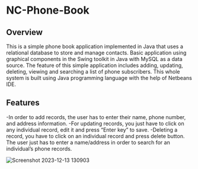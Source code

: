 # NC-Phone-Book

## Overview
This is a simple phone book application implemented in Java that uses a relational database to store and manage contacts. Basic application using graphical components in the Swing toolkit in Java with MySQL as a data source. The feature of this simple application includes adding, updating, deleting, viewing and searching a list of phone subscribers. This whole system is built using Java programming language with the help of Netbeans IDE.

## Features
-In order to add records, the user has to enter their name, phone number, and address information.
-For updating records, you just have to click on any individual record, edit it and press “Enter key” to save.
-Deleting a record, you have to click on an individual record and press delete button. The user just has to enter a name/address in order to search for an individual’s phone records. 

![Screenshot 2023-12-13 130903](https://github.com/nimfadelgado/NC-Phone-Book/assets/119932703/d8a30b89-c925-48c4-9b16-260f03a69650)
